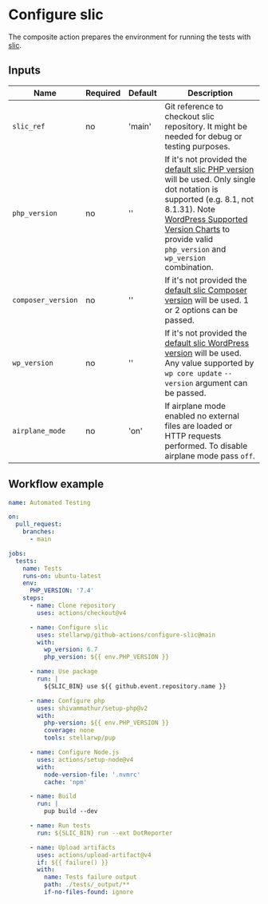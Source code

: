 # Configure slic

The composite action prepares the environment for running the tests with [slic](https://github.com/stellarwp/slic).

## Inputs

| Name               | Required | Default | Description                                                                                                                                                                                                                                                                                                                                                                                                                                                  |
|--------------------|----------|---------|--------------------------------------------------------------------------------------------------------------------------------------------------------------------------------------------------------------------------------------------------------------------------------------------------------------------------------------------------------------------------------------------------------------------------------------------------------------|
| `slic_ref`         | no       | 'main'  | Git reference to checkout slic repository. It might be needed for debug or testing purposes.                                                                                                                                                                                                                                                                                                                                                                 |
| `php_version`      | no       | ''      | If it's not provided the [default slic PHP version](https://github.com/stellarwp/slic/blob/f89dbeaa7af9b795ede5d43be0fea3f8d929fd4a/.env.slic#L50) will be used. Only single dot notation is supported (e.g. 8.1, not 8.1.31). Note [WordPress Supported Version Charts](https://make.wordpress.org/core/handbook/references/php-compatibility-and-wordpress-versions/#supported-version-chart) to provide valid `php_version` and `wp_version` combination. |
| `composer_version` | no       | ''      | If it's not provided the [default slic Composer version](https://github.com/stellarwp/slic/blob/1bdf39f39a57f2228a80a7870880fbdaec53a66d/src/commands/composer.php#L48) will be used. 1 or 2 options can be passed.                                                                                                                                                                                                                                          |
| `wp_version`       | no       | ''      | If it's not provided the [default slic WordPress version](https://github.com/stellarwp/slic/blob/7e79022ce53adfcad514f09528fcb2d204b9e77b/.github/workflows/publish-wordpress-docker-image.yml#L19) will be used. Any value supported by `wp core update` `--version` argument can be passed.                                                                                                                                                                |
| `airplane_mode`    | no       | 'on'    | If airplane mode enabled no external files are loaded or HTTP requests performed. To disable airplane mode pass `off`.                                                                                                                                                                                                                                                                                                                                       |


## Workflow example

```yaml
name: Automated Testing

on:
  pull_request:
    branches:
      - main

jobs:
  tests:
    name: Tests
    runs-on: ubuntu-latest
    env:
      PHP_VERSION: '7.4'
    steps:
      - name: Clone repository
        uses: actions/checkout@v4

      - name: Configure slic
        uses: stellarwp/github-actions/configure-slic@main
        with:
          wp_version: 6.7
          php_version: ${{ env.PHP_VERSION }}

      - name: Use package
        run: |
          ${SLIC_BIN} use ${{ github.event.repository.name }}

      - name: Configure php
        uses: shivammathur/setup-php@v2
        with:
          php-version: ${{ env.PHP_VERSION }}
          coverage: none
          tools: stellarwp/pup

      - name: Configure Node.js
        uses: actions/setup-node@v4
        with:
          node-version-file: '.nvmrc'
          cache: 'npm'

      - name: Build
        run: |
          pup build --dev

      - name: Run tests
        run: ${SLIC_BIN} run --ext DotReporter

      - name: Upload artifacts
        uses: actions/upload-artifact@v4
        if: ${{ failure() }}
        with:
          name: Tests failure output
          path: ./tests/_output/**
          if-no-files-found: ignore
```
